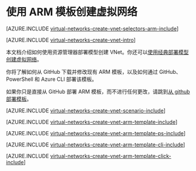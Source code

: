 <properties
   pageTitle="使用 ARM 模板创建虚拟网络 | Windows Azure"
   description="了解如何使用 ARM 模板|资源管理器创建虚拟网络。"
   services="virtual-network"
   documentationCenter=""
   authors="telmosampaio"
   manager="carmonm"
   editor=""
   tags="azure-resource-manager"/>

<tags
	ms.service="virtual-network"
	ms.date="12/07/2015"
	wacn.date=""/>

# 使用 ARM 模板创建虚拟网络

[AZURE.INCLUDE [virtual-networks-create-vnet-selectors-arm-include](../includes/virtual-networks-create-vnet-selectors-arm-include.md)]

[AZURE.INCLUDE [virtual-networks-create-vnet-intro](../includes/virtual-networks-create-vnet-intro-include.md)]

本文档介绍如何使用资源管理器部署模型创建 VNet。你还可以[使用经典部署模型创建虚拟网络](/documentation/articles/virtual-networks-create-vnet-classic-pportal)。

你将了解如何从 GitHub 下载并修改现有 ARM 模板，以及如何通过 GitHub、PowerShell 和 Azure CLI 部署该模板。

如果你只是直接从 GitHub 部署 ARM 模板，而不进行任何更改，请跳到[从 github 部署模板](#deploy-the-arm-template-by-using-click-to-deploy)。

[AZURE.INCLUDE [virtual-networks-create-vnet-scenario-include](../includes/virtual-networks-create-vnet-scenario-include.md)]

[AZURE.INCLUDE [virtual-networks-create-vnet-arm-template-include](../includes/virtual-networks-create-vnet-arm-template-include.md)]

[AZURE.INCLUDE [virtual-networks-create-vnet-arm-template-ps-include](../includes/virtual-networks-create-vnet-arm-template-ps-include.md)]

[AZURE.INCLUDE [virtual-networks-create-vnet-arm-template-cli-include](../includes/virtual-networks-create-vnet-arm-template-cli-include.md)]

[AZURE.INCLUDE [virtual-networks-create-vnet-arm-template-click-include](../includes/virtual-networks-create-vnet-arm-template-click-include.md)]

<!---HONumber=69-->